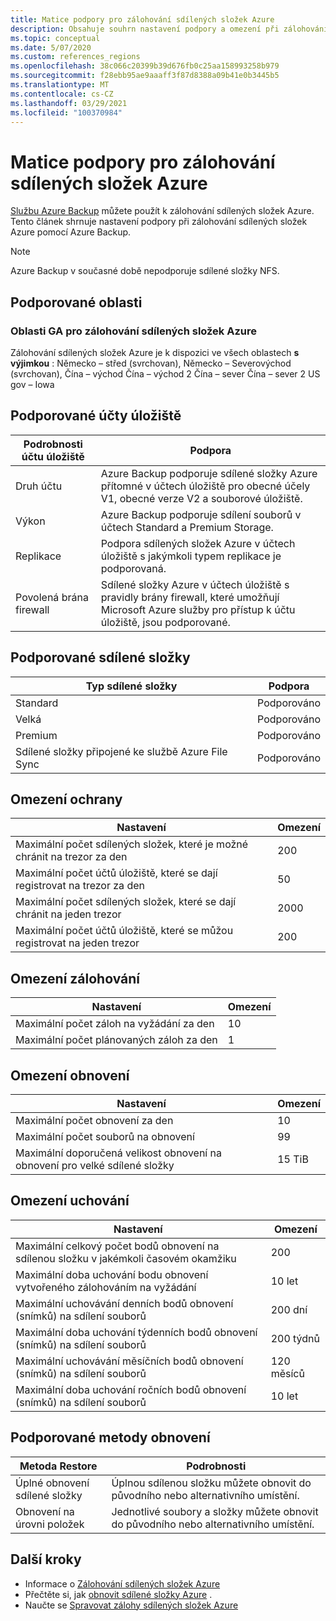 ```yaml
---
title: Matice podpory pro zálohování sdílených složek Azure
description: Obsahuje souhrn nastavení podpory a omezení při zálohování sdílených složek Azure.
ms.topic: conceptual
ms.date: 5/07/2020
ms.custom: references_regions
ms.openlocfilehash: 38c066c20399b39d676fb0c25aa158993258b979
ms.sourcegitcommit: f28ebb95ae9aaaff3f87d8388a09b41e0b3445b5
ms.translationtype: MT
ms.contentlocale: cs-CZ
ms.lasthandoff: 03/29/2021
ms.locfileid: "100370984"
---
```

# <a name="support-matrix-for-azure-file-share-backup"></a>Matice podpory pro zálohování sdílených složek Azure

[Službu Azure Backup](./backup-overview.md) můžete použít k zálohování sdílených složek Azure. Tento článek shrnuje nastavení podpory při zálohování sdílených složek Azure pomocí Azure Backup.

> [!NOTE]
> Azure Backup v současné době nepodporuje sdílené složky NFS.

## <a name="supported-regions"></a>Podporované oblasti

### <a name="ga-regions-for-azure-file-shares-backup"></a>Oblasti GA pro zálohování sdílených složek Azure

Zálohování sdílených složek Azure je k dispozici ve všech oblastech **s výjimkou** : Německo – střed (svrchovan), Německo – Severovýchod (svrchovan), Čína – východ Čína – východ 2 Čína – sever Čína – sever 2 US gov – Iowa

## <a name="supported-storage-accounts"></a>Podporované účty úložiště

| Podrobnosti účtu úložiště | Podpora                                                      |
| ------------------------ | ------------------------------------------------------------ |
| Druh účtu            | Azure Backup podporuje sdílené složky Azure přítomné v účtech úložiště pro obecné účely V1, obecné verze V2 a souborové úložiště. |
| Výkon              | Azure Backup podporuje sdílení souborů v účtech Standard a Premium Storage. |
| Replikace              | Podpora sdílených složek Azure v účtech úložiště s jakýmkoli typem replikace je podporovaná. |
| Povolená brána firewall         | Sdílené složky Azure v účtech úložiště s pravidly brány firewall, které umožňují Microsoft Azure služby pro přístup k účtu úložiště, jsou podporované.|

## <a name="supported-file-shares"></a>Podporované sdílené složky

| Typ sdílené složky                                   | Podpora   |
| -------------------------------------------------- | --------- |
| Standard                                           | Podporováno |
| Velká                                              | Podporováno |
| Premium                                            | Podporováno |
| Sdílené složky připojené ke službě Azure File Sync | Podporováno |

## <a name="protection-limits"></a>Omezení ochrany

| Nastavení                                                      | Omezení |
| ------------------------------------------------------------ | ----- |
| Maximální počet sdílených složek, které je možné chránit na trezor za den| 200   |
| Maximální počet účtů úložiště, které se dají registrovat na trezor za den | 50    |
| Maximální počet sdílených složek, které se dají chránit na jeden trezor | 2000   |
| Maximální počet účtů úložiště, které se můžou registrovat na jeden trezor | 200   |

## <a name="backup-limits"></a>Omezení zálohování

| Nastavení                                      | Omezení |
| -------------------------------------------- | ----- |
| Maximální počet záloh na vyžádání za den | 10   |
| Maximální počet plánovaných záloh za den | 1     |

## <a name="restore-limits"></a>Omezení obnovení

| Nastavení                                                      | Omezení   |
| ------------------------------------------------------------ | ------- |
| Maximální počet obnovení za den                           | 10      |
| Maximální počet souborů na obnovení                         | 99      |
| Maximální doporučená velikost obnovení na obnovení pro velké sdílené složky | 15 TiB |

## <a name="retention-limits"></a>Omezení uchování

| Nastavení                                                      | Omezení    |
| ------------------------------------------------------------ | -------- |
| Maximální celkový počet bodů obnovení na sdílenou složku v jakémkoli časovém okamžiku | 200      |
| Maximální doba uchování bodu obnovení vytvořeného zálohováním na vyžádání | 10 let |
| Maximální uchovávání denních bodů obnovení (snímků) na sdílení souborů| 200 dní |
| Maximální doba uchování týdenních bodů obnovení (snímků) na sdílení souborů | 200 týdnů |
| Maximální uchovávání měsíčních bodů obnovení (snímků) na sdílení souborů | 120 měsíců |
| Maximální doba uchování ročních bodů obnovení (snímků) na sdílení souborů | 10 let |

## <a name="supported-restore-methods"></a>Podporované metody obnovení

| Metoda Restore     | Podrobnosti                                                      |
| ------------------ | ------------------------------------------------------------ |
| Úplné obnovení sdílené složky | Úplnou sdílenou složku můžete obnovit do původního nebo alternativního umístění. |
| Obnovení na úrovni položek | Jednotlivé soubory a složky můžete obnovit do původního nebo alternativního umístění. |

## <a name="next-steps"></a>Další kroky

* Informace o [Zálohování sdílených složek Azure](backup-afs.md)
* Přečtěte si, jak [obnovit sdílené složky Azure](restore-afs.md) .
* Naučte se [Spravovat zálohy sdílených složek Azure](manage-afs-backup.md)
